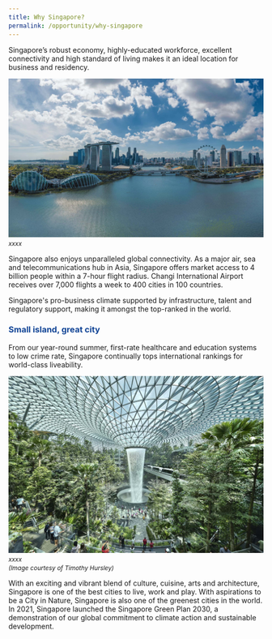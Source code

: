 ```yaml
---
title: Why Singapore?
permalink: /opportunity/why-singapore
---
```

Singapore’s robust economy, highly-educated workforce, excellent connectivity and high standard of living makes it an ideal location for business and residency.

![Singapore Skyline at Marina Bay](/images/jld_marinabayuracrop.jpg)
<span style="font-size:12px; font-style:italic;">xxxx</span>

Singapore also enjoys unparalleled global connectivity. As a major air, sea and telecommunications hub in Asia, Singapore offers market access to 4 billion people within a 7-hour flight radius. Changi International Airport receives over 7,000 flights a week to 400 cities in 100 countries.

Singapore's pro-business climate supported by infrastructure, talent and regulatory support, making it amongst the top-ranked in the world.

<h3 style="color:#124596; font-weight:bold;">Small island, great city </h3>

From our year-round summer, first-rate healthcare and education systems to low crime rate, Singapore continually tops international rankings for world-class liveability.

![Jewel at Changi Airport](/images/jld_changijewel.jpg)
<span style="font-size:12px; font-style:italic;">xxxx<br/>
(Image courtesy of Timothy Hursley)</span>

With an exciting and vibrant blend of culture, cuisine, arts and architecture, Singapore is one of the best cities to live, work and play. With aspirations to be a City in Nature, Singapore is also one of the greenest cities in the world. In 2021, Singapore launched the Singapore Green Plan 2030, a demonstration of our global commitment to climate action and sustainable development.
